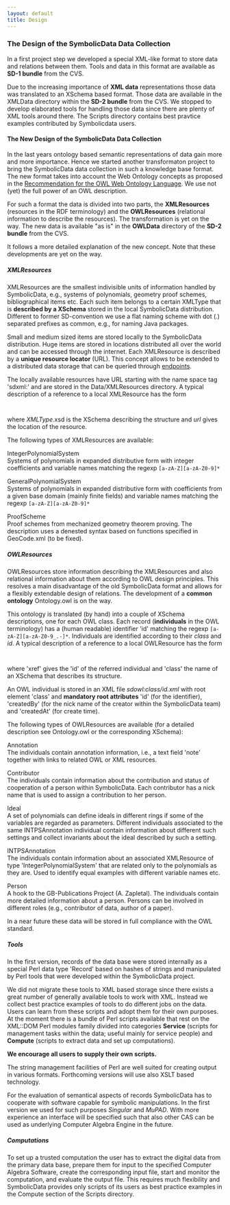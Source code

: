 ```yaml
---
layout: default
title: Design
---
```


### The Design of the SymbolicData Data Collection

In a first project step we developed a special XML-like format to store data and relations between them. Tools and data in this format are available as **SD-1 bundle** from the CVS.

Due to the increasing importance of **XML data** representations those data was translated to an XSchema based format. Those data are available in the XMLData directory within the **SD-2 bundle** from the CVS. We stopped to develop elaborated tools for handling those data since there are plenty of XML tools around there. The Scripts directory contains best pravtice examples contributed by Symbolicdata users.

#### The New Design of the SymbolicData Data Collection

In the last years ontology based semantic representations of data gain more and more importance. Hence we started another transformaton project to bring the SymbolicData data collection in such a knowledge base format. The new format takes into account the Web Ontology concepts as proposed in the [Recommendation for the OWL Web Ontology Language](http://www.w3.org/TR/owl-features|W3C). We use not (yet) the full power of an OWL description.

For such a format the data is divided into two parts, the **XMLResources** (resources in the RDF terminology) and the **OWLResources** (relational information to describe the resources). The transformation is yet on the way. The new data is available "as is" in the **OWLData** directory of the **SD-2 bundle** from the CVS.

It follows a more detailed explanation of the new concept. Note that these developments are yet on the way.

##### XMLResources

XMLResources are the smallest indivisible units of information handled by SymbolicData, e.g., systems of polynomials, geometry proof schemes, bibliographical items etc. Each such item belongs to a certain XMLType that is **described by a XSchema** stored in the local SymbolicData distribution. Different to former SD-convention we use a flat naming scheme with dot (.) separated prefixes as common, e.g., for naming Java packages.

Small and medium sized items are stored locally to the SymbolicData distribution. Huge items are stored in locations distributed all over the world and can be accessed through the internet. Each XMLResource is described by a **unique resource locator** (URL). This concept allows to be extended to a distributed data storage that can be queried through [endpoints](http://ontoworld.org/wiki/SPARQL_endpoint|SPARQL).

The locally available resources have URL starting with the name space tag 'sdxml:' and are stored in the Data/XMLResources directory. A typical description of a reference to a local XMLResource has the form

`   `<XML XMLType="IntegerPolynomialSystem" url="sdxml:INTPS/ZeroDim.example_61.xml"/>` `

where *XMLType*.xsd is the XSchema describing the structure and *url* gives the location of the resource.

The following types of XMLResources are available:

IntegerPolynomialSystem  
Systems of polynomials in expanded distributive form with integer coefficients and variable names matching the regexp `[a-zA-Z][a-zA-Z0-9]*`

GeneralPolynomialSystem  
Systems of polynomials in expanded distributive form with coefficients from a given base domain (mainly finite fields) and variable names matching the regexp `[a-zA-Z][a-zA-Z0-9]*`

ProofScheme  
Proof schemes from mechanized geometry theorem proving. The description uses a denested syntax based on functions specified in GeoCode.xml (to be fixed).

##### OWLResources

OWLResources store information describing the XMLResources and also relational information about them according to OWL design principles. This resolves a main disadvantage of the old SymbolicData format and allows for a flexibly extendable design of relations. The development of a **common ontology** Ontology.owl is on the way.

This ontology is translated (by hand) into a couple of XSchema descriptions, one for each OWL class. Each record (**individuals** in the OWL terminology) has a (human readable) identifier 'id' matching the regexp `[a-zA-Z][a-zA-Z0-9_.-]*`. Individuals are identified according to their *class* and *id*. A typical description of a reference to a local OWLResource has the form

`   `<OWL xref="ZeroDim.example_7" class="INTPSAnnotation"/>` `

where 'xref' gives the 'id' of the referred individual and 'class' the name of an XSchema that describes its structure.

An OWL individual is stored in an XML file *sdowl:class/id.xml* with root element 'class' and **mandatory root attributes** 'id' (for the identifier), 'createdBy' (for the nick name of the creator within the SymbolicData team) and 'createdAt' (for create time).

The following types of OWLResources are available (for a detailed description see Ontology.owl or the corresponding XSchema):

Annotation  
The individuals contain annotation information, i.e., a text field 'note' together with links to related OWL or XML resources.

Contributor  
The individuals contain information about the contribution and status of cooperation of a person within SymbolicData. Each contributor has a nick name that is used to assign a contribution to her person.

Ideal  
A set of polynomials can define ideals in different rings if some of the variables are regarded as parameters. Different individuals associated to the same INTPSAnnotation individual contain information about different such settings and collect invariants about the ideal described by such a setting.

INTPSAnnotation  
The individuals contain information about an associated XMLResource of type 'IntegerPolynomialSystem' that are related only to the polynomials as they are. Used to identify equal examples with different variable names etc.

Person  
A hook to the GB-Publications Project (A. Zapletal). The individuals contain more detailed information about a person. Persons can be involved in different roles (e.g., contributor of data, author of a paper).

In a near future these data will be stored in full compliance with the OWL standard.

##### Tools

In the first version, records of the data base were stored internally as a special Perl data type 'Record' based on hashes of strings and manipulated by Perl tools that were developed within the SymbolicData project.

We did not migrate these tools to XML based storage since there exists a great number of generally available tools to work with XML. Instead we collect best practice examples of tools to do different jobs on the data. Users can learn from these scripts and adopt them for their own purposes. At the moment there is a bundle of Perl scripts available that rest on the XML::DOM Perl modules family divided into categories **Service** (scripts for management tasks within the data; useful mainly for service people) and **Compute** (scripts to extract data and set up computations).

**We encourage all users to supply their own scripts.**

The string management facilities of Perl are well suited for creating output in various formats. Forthcoming versions will use also XSLT based technology.

For the evaluation of semantical aspects of records SymbolicData has to cooperate with software capable for symbolic manipulations. In the first version we used for such purposes *Singular* and *MuPAD*. With more experience an interface will be specified such that also other CAS can be used as underlying Computer Algebra Engine in the future.

##### Computations

To set up a trusted computation the user has to extract the digital data from the primary data base, prepare them for input to the specified Computer Algebra Software, create the corresponding input file, start and monitor the computation, and evaluate the output file. This requires much flexibility and SymbolicData provides only scripts of its users as best practice examples in the Compute section of the Scripts directory.

